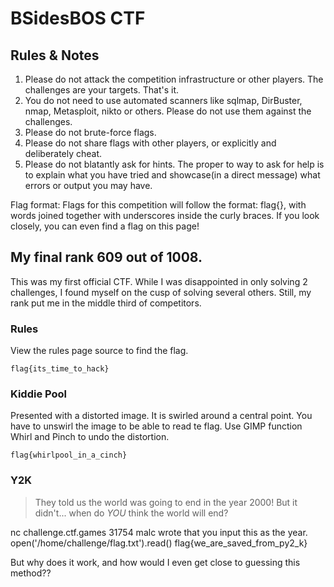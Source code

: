 # BSidesBOS CTF

## Rules & Notes

1.  Please do not attack the competition infrastructure or other players. The challenges are your targets. That's it.
2.  You do not need to use automated scanners like sqlmap, DirBuster, nmap, Metasploit, nikto or others. Please do not use them against the challenges.
3.  Please do not brute-force flags.
4.  Please do not share flags with other players, or explicitly and deliberately cheat. 
5.  Please do not blatantly ask for hints. The proper to way to ask for help is to explain what you have tried and showcase(in a direct message) what errors or output you may have. 

Flag format: Flags for this competition will follow the format: flag{}, with words joined together with underscores inside the curly braces. If you look closely, you can even find a flag on this page!


## My final rank 609 out of 1008.
This was my first official CTF. While I was disappointed in only solving 2 challenges, I found myself on the cusp of solving several others. Still, my rank put me in the middle third of competitors.


### Rules
View the rules page source to find the flag. 
```
flag{its_time_to_hack}
```


### Kiddie Pool
Presented with a distorted image. It is swirled around a central point. You have to unswirl the image to be able to read te flag. Use GIMP function Whirl and Pinch to undo the distortion. 
```
flag{whirlpool_in_a_cinch}
```


### Y2K
> They told us the world was going to end in the year 2000! But it didn't... when do *YOU* think the world will end?
 

nc challenge.ctf.games 31754
malc wrote that you input this as the year. 
open('/home/challenge/flag.txt').read()
flag{we_are_saved_from_py2_k}

But why does it work, and how would I even get close to guessing this method??
